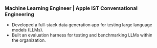 ### Machine Learning Engineer | Apple IST Conversational Engineering

- Developed a full-stack data generation app for testing large language models (LLMs).
- Built an evaluation harness for testing and benchmarking LLMs within the organization.
